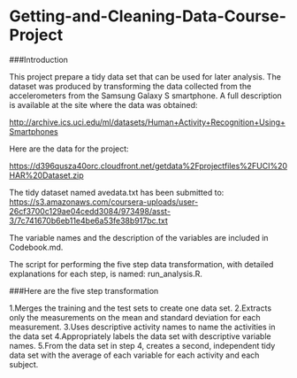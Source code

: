 # Getting-and-Cleaning-Data-Course-Project

###Introduction

This project prepare a tidy data set that can be used for later analysis. The dataset was produced by transforming the data collected from the accelerometers from the Samsung Galaxy S smartphone. A full description is available at the site where the data was obtained:

http://archive.ics.uci.edu/ml/datasets/Human+Activity+Recognition+Using+Smartphones

Here are the data for the project:

https://d396qusza40orc.cloudfront.net/getdata%2Fprojectfiles%2FUCI%20HAR%20Dataset.zip

The tidy dataset named avedata.txt has been submitted to:
https://s3.amazonaws.com/coursera-uploads/user-26cf3700c129ae04cedd3084/973498/asst-3/7c741670b6eb11e4be6a53fe38b917bc.txt

The variable names and the description of the variables are included in Codebook.md.

The script for performing the five step data transformation, with detailed explanations for each step, is named:
run_analysis.R.


###Here are the five step transformation

1.Merges the training and the test sets to create one data set.
2.Extracts only the measurements on the mean and standard deviation for each measurement.
3.Uses descriptive activity names to name the activities in the data set
4.Appropriately labels the data set with descriptive variable names.
5.From the data set in step 4, creates a second, independent tidy data set with the average of each variable for each activity and each subject.

